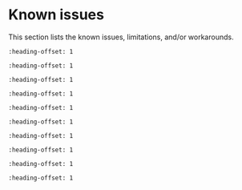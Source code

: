 # Known issues

This section lists the known issues, limitations, and/or workarounds.

```{include} ../../../../release/known_issues/new_project_wizard_compile_failure.md
:heading-offset: 1
```

```{include} ../../../../release/known_issues/cmsis-pack_svd_issue.md
:heading-offset: 1
```

```{include} ../../../../release/known_issues/cmsis_pack_new_project_compile_failure.md
:heading-offset: 1
```

```{include} ../../../../release/known_issues/mcuxpresso_ide_limitation.md
:heading-offset: 1
```

```{include} ../../../../release/known_issues/iar_debug_limitation.md
:heading-offset: 1
```
```{include} ../../../../release/known_issues/extra_option_required_when_using_cmsis-dap_to_debu.md
:heading-offset: 1
```

```{include} ../../../../release/known_issues/cannot_add_sdk_components_into_freertos_projects.md
:heading-offset: 1
```

```{include} ../../../../release/known_issues/aws_httpscli_corehttp_example_for_evkmimxrt1160_is.md
:heading-offset: 1
```
```{include} ../../../../release/known_issues/aws_httpscli_corehttp_example_for_evkmimxrt1160_issue_in_mcuxpressoide_release_target.md
:heading-offset: 1
```
```{include} ../../../../release/known_issues/the_cmsis_lpi2c_edma_b2b_transfer_examples_dont_work_correctly_on_cm4_core.md
:heading-offset: 1
```